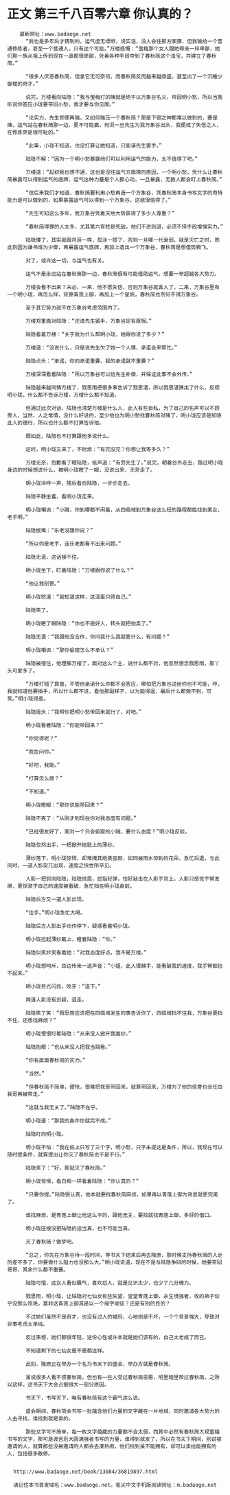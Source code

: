 # 正文 第三千八百零六章 你认真的？
        最新网址：www.badaoge.net
          “我也是多年后才猜到的，运气虚无缥缈，说实话，没人会往那方面猜，但我输给一个普通修炼者，甚至一个普通人，只有这个可能。”万楼感慨：“萤梅那个女人跟她母亲一样卑鄙，她们那一族从祖上传到现在一直都很卑鄙，凭着各种手段夺到了春秋简这个浊宝，并建立了春秋简。”
      
          “很多人厌恶春秋简，但拿它无可奈何，而春秋简反而越来越鼎盛，甚至出了一个沉睡少御楼的奇才。”
      
          说完，万楼看向陆隐：“我与萤梅打的赌就是绝不以万象谷名义，带回明小愁，所以当我听说你答应小珑要带回小愁，我才要与你见面。”
      
          “论实力，先生即便再强，又如何强压一个春秋简？那是下御之神都难以做到的，要是赌，运气站在春秋简那一边，更不可能赢，何况一旦先生为我万象谷出头，我便成了失信之人，在修炼界是很可耻的。”
      
          “此事，小珑不知道，也没打算让她知道，只能请先生罢手。”
      
          陆隐不解：“因为一个明小愁暴露他们可以利用运气的能力，太不值得了吧。”
      
          万楼道：“起初我也想不通，这也是没往运气方面猜的原因，一个明小愁，凭什么让春秋简暴露可以得到运气的底牌，运气这种力量是个人都心动，一旦暴露，无数人都会盯上春秋简。”
      
          “但后来我们才知道，春秋简要利用小愁再造一个万象谷，凭春秋简本身书写文字的奇特能力是可以做到的，如果暴露运气可以得到一个万象谷，这就很值得了。”
      
          “先生可知这么多年，我万象谷凭着天地大势获得了多少人尊重？”
      
          “春秋简得罪的人太多，尤其第六宵柱是死敌，他们不进则退，必须不择手段增强实力。”
      
          陆隐懂了，其实就跟月涯一样，孤注一掷了，否则一旦哪一代衰弱，就是灭亡之时，而此刻因为谦书成为少御，再暴露运气底牌，再加上造出一个万象谷，春秋简是想借势腾飞。
      
          对了，或许这一切，与运气也有关。
      
          运气不是永远站在春秋简那一边，春秋简很有可能借助运气，想要一举超越各大势力。
      
          万楼会看不出来？未必，一来，他不愿失信，否则万象谷就丢人了，二来，万象谷里有一个明小珑，再怎么样，背靠青莲上御，再加上一个星帆，春秋简也奈何不得万象谷。
      
          至于其它势力就不在万象谷考虑范围内了。
      
          万楼郑重面对陆隐：“还请先生罢手，万象谷定有厚报。”
      
          陆隐看着万楼：“关于我为什么帮明小珑，她跟你说了多少？”
      
          万楼道：“没说什么，只是说先生欠了她一个人情，承诺会来帮忙。”
      
          陆隐点头：“承诺，你的承诺重要，我的承诺就不重要？”
      
          万楼深深看着陆隐：“所以万象谷可以给先生补偿，并保证此事不会外传。”
      
          陆隐越来越同情万楼了，戮思雨把很多事告诉了戮思湛，所以戮思湛猜出了什么，反观明小珑，什么都不告诉万楼，万楼什么都不知道。
      
          但通过此次对话，陆隐也清楚万楼是什么人，此人有些自私，为了自己的名声可以不顾旁人，当然，人之常情，没什么好说的，至少他也为明小愁找春秋简对赌了，明小珑应该是知晓此人的德行，所以也什么都不打算告诉他。
      
          既如此，陆隐也不打算跟他多说什么。
      
          这时，明小珑又来了，不耐烦：“有完没完？你想让我等多久？”
      
          万楼无奈，抱歉看了眼陆隐，低声道：“有劳先生了。”说完，朝着谷外走去，路过明小珑身边的时候想说什么，被明小珑瞪了一眼，没说出来，无奈走了。
      
          明小珑冷哼一声，随后看向陆隐，一步步走去。
      
          陆隐平静坐着，看明小珑走来。
      
          明小珑嘲讽：“小贼，你到哪都不闲着，从四临域到万象谷这么短的路程都能找到美女，老手啊。”
      
          陆隐抿嘴：“乐老没跟你说？”
      
          “所以你是老手，连乐老都看不出来问题。”
      
          陆隐无语，这话接不住。
      
          明小珑坐下，盯着陆隐：“万楼跟你说了什么？”
      
          “他让我别管。”
      
          明小珑怒道：“就知道这样，这混蛋只顾自己。”
      
          陆隐笑了。
      
          明小珑瞪了眼陆隐：“你也不是好人，转头就把他卖了。”
      
          陆隐无语：“我跟他没合作，你问我什么我就答什么，有问题？”
      
          明小珑嘲讽：“那你偷窥怎么不承认？”
      
          陆隐被噎住，他理解万楼了，面对这么个主，说什么都不对，他忽然想念戮思雨，那丫头可爱多了。
      
          “万楼打错了算盘，不管他承诺什么你都不会答应，哪怕把万象谷送给你也不可能，哼，我就知道他要插手，所以什么都不说，看他那副样子，以为能得逞，最后什么都做不到，可笑。”明小珑得意。
      
          陆隐摇头：“我帮你把明小愁带回来就行了，对吧。”
      
          明小珑看着陆隐：“你能带回来？”
      
          “你觉得呢？”
      
          “我在问你。”
      
          “好吧，我能。”
      
          “打算怎么做？”
      
          “不知道。”
      
          明小珑瞪眼：“那你说能带回来？”
      
          陆隐不爽了：“从刚才到现在你对我态度有问题。”
      
          “已经很友好了，面对一个只会偷窥的小贼，要什么态度？”明小珑反驳。
      
          陆隐忽然出手，一把掀开她脸上的薄纱。
      
          薄纱落下，明小珑惊愕，却难掩其绝美容颜，如同被雨水惊到的花朵，急忙后退，与此同时，一道人影突兀出现，速度之快世所罕见。
      
          人影一把抓向陆隐，陆隐挑眉，屈指轻弹，恰好敲击在人影手背上，人影只感觉手臂发麻，更惊骇于自己的速度被看破，急忙挡在明小珑身前。
      
          陆隐后方又一道人影出现。
      
          “住手。”明小珑急忙大喝。
      
          陆隐后方人影出手动作停下，疑惑看着明小珑。
      
          明小珑捡起薄纱戴上，瞪着陆隐：“你。”
      
          陆隐似笑非笑看着她：“对我态度好点，我不是万楼。”
      
          明小珑想呵斥，耳边传来一道声音：“小姐，此人很棘手，能看破我的速度，我手臂都抬不起来。”
      
          明小珑目光闪烁，咬牙：“退下。”
      
          两道人影没有迟疑，退走。
      
          陆隐笑了笑：“戮思雨应该把在四临域发生的事告诉你了，四临域挡不住我，万象谷更挡不住，还想找麻烦？”
      
          明小珑恨恨盯着陆隐：“从来没人掀开我面纱。”
      
          陆隐抬眼：“也从来没人把我当贼看。”
      
          “你有直面春秋简的实力。”
      
          “当然。”
      
          “但春秋简不简单，硬抢，很难把我哥带回来，就算带回来，万楼为了他的信誉也会任由我哥再被带走。”
      
          “这就与我无关了。”陆隐不在乎。
      
          明小珑道：“那我的条件你就完不成。”
      
          陆隐盯向明小珑。
      
          明小珑不怕：“我在纸上只写了三个字，明小愁，只字未提这是条件，所以，我现在可以随时提条件，就算提出让你灭了春秋简也不是不行。”
      
          陆隐笑了：“好，那就灭了春秋简。”
      
          明小珑惊愕，看白痴一样看着陆隐：“你认真的？”
      
          “只要你提。”陆隐很认真，他本就要找春秋简麻烦，如果再以青莲上御为背景就更完美了。
      
          谁找麻烦，是青莲上御让他这么干的，跟他无关，要找就找青莲上御，多好的借口。
      
          明小珑压根没把陆隐的话当真，也不可能当真。
      
          灭了春秋简？做梦吧。
      
          “总之，你先在万象谷待一段时间，等书天下结束后再去陵原，那时候支持春秋简的人走的差不多了，你要做什么阻力也没那么大。”明小珑说道，现在不是与陆隐争辩的时候，她要带回哥哥，其余什么都不重要。
      
          陆隐可惜，这女人看似霸气，喜欢怼人，就是见识太少，也少了几分魄力。
      
          戮思雨，明小珑，让陆隐对七仙女有些失望，堂堂青莲上御，永生境强者，收的弟子似乎没那么惊艳，莫非这青莲上御真是以一个缘字收徒？还是有别的目的？
      
          不过她们虽然不是奇才，也没有过人的城府，心地倒是不坏，一个个背景强大，导致对世事考虑太单纯。
      
          反过来想，她们都很年轻，这份心性或许本就是她们该有的，自己太老成了而已。
      
          不知道剩下的七仙女是不是都这样。
      
          此刻，陵原正在举办一个名为书天下的盛会，举办方就是春秋简。
      
          虽说很多人看不惯春秋简，但也有一些人受过春秋简恩惠，明里暗里帮过春秋简，之所以这样，这书天下大会占据很大一部分原因。
      
          书天下，书写天下，唯有春秋简有这个霸气这么说。
      
          盛会期间，春秋简会书写一批蕴含他们力量的文字藏在一片地域，同时邀请各大势力的人去寻找，谁找到就是谁的。
      
          那些文字可不简单，每一枚文字蕴藏的力量都不会太弱，而其中必然有春秋简大观萤梅书写的文字，那可是渡苦厄大圆满强者书写的力量，谁得到就发了，所以在书天下期间，别说被邀请的人，就算那些没被邀请的人都会去凑热闹，他们找到虽不能拥有，却可以卖给能拥有的人，包括很多散修。
      
      
      http://www.badaoge.net/book/13084/36819897.html
      
      请记住本书首发域名：www.badaoge.net。笔尖中文手机版阅读网址：m.badaoge.net